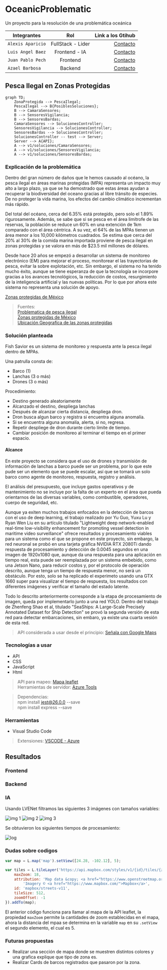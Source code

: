 # OceanicProblematic
Un proyecto para la resolución de una problemática oceánica

| Integrantes | Rol | Link a los Gtihub |
| ------------- |:-------------:| -----:|
|`Alexis Aparicio`|FullStack - Lider|[Contacto](https://github.com/Alexis96-2)|
|`Luis Angel Baez`|Frontend - IA|[Contacto](https://github.com/LuisBaezN)|
|`Juan Pablo Pech`|Frontend|[Contacto](https://github.com/JPabloPQ)|
|`Azael Barbosa`|Backend|[Contacto](https://github.com/AzaelBarbosa)|

## Pesca Ilegal en Zonas Protegidas

```mermaid
graph TD;
    ZonaProtegida --> PescaIlegal;
    PescaIlegal --> B{PosiblesSoluciones};
    B --> CamaraSensores;
    B --> SensoresVigilancia;
    B --> SensoresBardas;
    CamaraSensores --> SolucionesController;
    SensoresVigilancia --> SolucionesController;
    SensoresBardas --> SolucionesController;
    SolucionesController -- test --> Server;
    Server --> A{API};
    A --> v1/soluciones/CamaraSensores;
    A --> v1/soluciones/SensoresVigilancia;
    A --> v1/soluciones/SensoresBardas;
```

### Explicación de la problemática

Dentro del gran número de daños que le hemos causado al océano, la pesca ilegal en áreas marinas protegidas (MPA) representa un impacto muy alto a largo plazo, ya que se ha demostrado que estas áreas ayudan a recuperar la biodiversidad del oceano gracias al libre tránsito de especies. De no proteger la vida marina, los efectos del cambio climático incrementan más rápido.

Del total del océano, cerca del 6.35% está protegido, pero solo el 1.89% rigurosamente. Además, se sabe que si se pesca en el área limítrofe de las reservas, la población se reduce un 60% en una extención de 1km comparado con el área céntrica. A su vez, el 64% de las MPAs tienen un área menor a los 10,000 kilómetros cuadrados. Se estima que cerca del 20% al 30% de la comida marina importada proviene de pesca ilegal en zonas protegidas y se valora en más de $23.5 mil millones de dólares.

Desde hace 20 años se empezó a desarrollar un sistema de monitoreo electrónico (EM) para mejorar el proceso, monitorear el las trayectorias de pesca, evitar la sobre explotación, etc. Sin embargo, el sistema no ha tenido mucho éxito, aunque se tiene esperanza de que la tecnología se incorpore gracias a los avances tecnológicos, la reducción de costos, resurgimiento de la inteligencia artificial y las nuevas políticas. Por lo que por ahora este sistema no representa una solución de apoyo.


[Zonas protegidas de México](https://www.profepa.gob.mx/innovaportal/v/1380/1/mx.wap/areas_naturales_protegidas_marinas_y_litorales.html)

> Fuentes: <br> [Problematica de pesca ilegal](https://thehumaneleague.org/article/fishing-industry) <br> [Zonas protegidas de México](https://www.profepa.gob.mx/innovaportal/v/1380/1/mx.wap/areas_naturales_protegidas_marinas_y_litorales.html) <br> [Ubicación Geografíca de las zonas protegidas](https://simec.conanp.gob.mx/consulta_fichas.php)

### Solución planteada

Fish Savior es un sistema de monitoreo y respuesta ante la pesca ilegal dentro de MPAs.

Una patrulla consta de:
- Barco (1)
- Lanchas (3 o más)
- Drones (3 o más)

Procedimiento:
- Destino generado aleatoriamente
- Alcanzado el destino, despliega lanchas
- Después de alcanzar cierta distancia, despliega dron.
- Dron busca algun barco y registra si encuentra alguna anomalía.
- Si se encuentra alguna anomalía, alerta, si no, regresa.
- Repetir despliege de dron durante cierto límite de tiempo.
- Cambiar posición de monitoreo al terminar el tiempo en el primer espacio.

#### Alcance

En este proyecto se considera que el uso de drones y transmisión de información de lanchas a barco puede ser un problema, por lo que este pude ser un elemento que se puede escalar, así que se tomará un solo barco como agente de monitoreo, respuesta, registro y análisis.

El análisis del presupuesto, que incluye gastos operativos y de mantenimiento no se incluye por la falta de un experto en el área que pueda orientarnos de las diversas variables, como combustible, operadores, cuerpo de seguridad, etc.

Aunque ya exiten muchos trabajos enfocados en la detección de barcos con el uso de deep learning, el trabajo realizado por Yu Guo, Yuxu Lu y Ryan Wen Liu en su artículo titulado "Lightweight deep network-enabled real-time low-visibility enhancement for promoting vessel detection in maritime video surveillance" ofrece resultados y procesamiento viables para un sistema como el que se propone en este proyecto, sin embargo, la red neuronal se probó en una tarjeta gráfica NVIDIA RTX 2080Ti dando respuesta de procesamiento y detección de 0.0045 segundos en una imagen de 1920x1080 que, aunque da una respuesta para una aplicación en tiempo real, esta puede ser reemplazada por un sistema embebido, como una Jetson Nano, para reducir costos y, por el protocolo de operación descrito, aunque tenga un tiempo de respuesta menor, no será un obstáculo. Por esto, solo se ha replicado el experimeto usando una GTX 1660 super para visualizar el tiempo de respuesta, los resultados con diferentes imágenes y verificar el tamaño del estado latente. 

Todo lo descrito anteriormente corresponde a la etapa de procesamiento de imagen, queda por implementarlo junto a una red YOLO. Dentro del trabajo de Zhenfeng Shao et al, titulado "SeaShips: A Large-Scale Precisely Annotated Dataset for Ship Detection" se provó la segunda versión de esta red para detectar embarcaciones, sin embaro, ya existe una cuarta vesión de esta red.

> API considerada a usar desde el principio: [Señala con Google Maps](https://www.cursosgis.com/como-crear-geometrias-con-la-api-javascript-de-google-maps/)

### Tecnologías a usar

- API
- CSS
- JavaScript
- Html

> API para mapeo: [Mapa leaflet](https://leafletjs.com/examples/quick-start/) <br> Herramientas de servidor: [Azure Tools](https://marketplace.visualstudio.com/items?itemName=ms-azuretools.vscode-azureappservice)

> Dependencias: <br> npm install jest@26.0.0 --save <br> npm install express --save

### Herramientas

- Visual Studio Code

> Extensiones: [VSCODE - Azure](https://code.visualstudio.com/docs/azure/extensions)

## Resultados

### Frontend

### Backend

### IA

Usando LVENet filtramos las siguientes 3 imágenes con tamaños variables:

![img 1](assets/2.png)
![img 2](assets/23.png)
![img 3](assets/3.png)

Se obtuvieron los siguientes tiempos de procesamiento:

![log](assets/log.png)

### Dudas sobre codigos

```JavaScript
var map = L.map('map').setView([24.28, -102.12], 5);

var tiles = L.tileLayer('https://api.mapbox.com/styles/v1/{id}/tiles/{z}/{x}/{y}?access_token=pk.eyJ1IjoibWFwYm94IiwiYSI6ImNpejY4NXVycTA2emYycXBndHRqcmZ3N3gifQ.rJcFIG214AriISLbB6B5aw', {
    maxZoom: 18,
    attribution: 'Map data &copy; <a href="https://www.openstreetmap.org/copyright">OpenStreetMap</a> contributors, ' +
        'Imagery © <a href="https://www.mapbox.com/">Mapbox</a>',
    id: 'mapbox/streets-v11',
    tileSize: 512,
    zoomOffset: -1
}).addTo(map);
```

El anterior código funciona para llamar al mapa de la API leaflet, la propiedad `maxZoom` permite la cantidades de zoom establecidas en el mapa, ahora la distancia del mpaa se determina en la variable `map` en su `.setView` el segundo elemento, el cual es 5.

### Futuras propuestas

- Realizar una sección de mapa donde se muestren distintos colores y una grafica explique que tipo de zona es.
- Realizar Cards de barcos registrados que pasaron por la zona.


